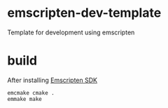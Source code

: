 # emscripten-dev-template
Template for development using emscripten

# build

After installing [Emscripten SDK](http://kripken.github.io/emscripten-site/docs/getting_started/downloads.html)

```
emcmake cmake .
emmake make
```